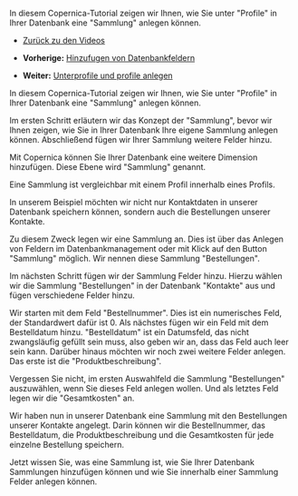 In diesem Copernica-Tutorial zeigen wir Ihnen, wie Sie unter "Profile"
in Ihrer Datenbank eine "Sammlung" anlegen können.

-   [Zurück zu den Videos](./video-tutorials.md "Video's")

-   **Vorherige:** [Hinzufugen von Datenbankfeldern](./profiles-adding-collections.md "Hinzufugen von Datenbankfeldern")
-   **Weiter:** [Unterprofile und profile anlegen](./profiles-adding-profiles-and-subprofiles.md "Unterprofile und profile anlegen")

In diesem Copernica-Tutorial zeigen wir Ihnen, wie Sie unter "Profile"
in Ihrer Datenbank eine "Sammlung" anlegen können.

Im ersten Schritt erläutern wir das Konzept der "Sammlung", bevor wir
Ihnen zeigen, wie Sie in Ihrer Datenbank Ihre eigene Sammlung anlegen
können. Abschließend fügen wir Ihrer Sammlung weitere Felder hinzu.

Mit Copernica können Sie Ihrer Datenbank eine weitere Dimension
hinzufügen. Diese Ebene wird "Sammlung" genannt.

Eine Sammlung ist vergleichbar mit einem Profil innerhalb eines Profils.

In unserem Beispiel möchten wir nicht nur Kontaktdaten in unserer
Datenbank speichern können, sondern auch die Bestellungen unserer
Kontakte.

Zu diesem Zweck legen wir eine Sammlung an. Dies ist über das Anlegen
von Feldern im Datenbankmanagement oder mit Klick auf den Button
"Sammlung" möglich. Wir nennen diese Sammlung "Bestellungen".

Im nächsten Schritt fügen wir der Sammlung Felder hinzu. Hierzu wählen
wir die Sammlung "Bestellungen" in der Datenbank "Kontakte" aus und
fügen verschiedene Felder hinzu.

Wir starten mit dem Feld "Bestellnummer". Dies ist ein numerisches Feld,
der Standardwert dafür ist 0. Als nächstes fügen wir ein Feld mit dem
Bestelldatum hinzu. "Bestelldatum" ist ein Datumsfeld, das nicht
zwangsläufig gefüllt sein muss, also geben wir an, dass das Feld auch
leer sein kann. Darüber hinaus möchten wir noch zwei weitere Felder
anlegen. Das erste ist die "Produktbeschreibung".

Vergessen Sie nicht, im ersten Auswahlfeld die Sammlung "Bestellungen"
auszuwählen, wenn Sie dieses Feld anlegen wollen. Und als letztes Feld
legen wir die "Gesamtkosten" an.

Wir haben nun in unserer Datenbank eine Sammlung mit den Bestellungen
unserer Kontakte angelegt. Darin können wir die Bestellnummer, das
Bestelldatum, die Produktbeschreibung und die Gesamtkosten für jede
einzelne Bestellung speichern.

Jetzt wissen Sie, was eine Sammlung ist, wie Sie Ihrer Datenbank
Sammlungen hinzufügen können und wie Sie innerhalb einer Sammlung Felder
anlegen können.

